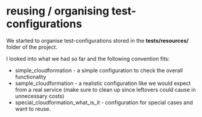 # reusing / organising test-configurations
 
We started to organise test-configurations stored in the **tests/resources/** folder of the project.

I looked into what we had so far and the following convention fits:
 
* simple_cloudformation - a simple configuration to check the overall functionality
* sample_cloudformation - a realistic configuration like we would expect from a real service (make sure to clean up since leftovers could cause in unnecessary costs)
* special_cloudformation_what_is_it - configuration for special cases and want to reuse. 

